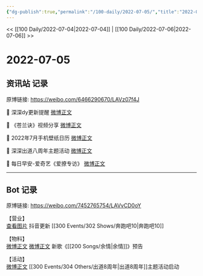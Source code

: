 ```yaml
---
{"dg-publish":true,"permalink":"/100-daily/2022-07-05/","title":"2022-07-05"}
---
```



<< [[100 Daily/2022-07-04\|2022-07-04]] | [[100 Daily/2022-07-06\|2022-07-06]] >>

# 2022-07-05

## 资讯站 记录

原博链接: https://weibo.com/6466290670/LAVz07f4J

💫 深深dy更新提醒 [微博正文](https://m.weibo.cn/6466290670/4787950770982839)

💫 《苍兰诀》视频分享 [微博正文](https://m.weibo.cn/6466290670/4787845133505443)

💫 2022年7月手机壁纸日历 [微博正文](https://m.weibo.cn/6466290670/4787806104191401)

💫 深深出道八周年主题活动 [微博正文](https://m.weibo.cn/6466290670/4787955660490995)

💫 每日早安-爱奇艺《爱撩专访》 [微博正文](https://m.weibo.cn/6466290670/4787800659985263)

---
## Bot 记录

原博链接: https://weibo.com/7452765754/LAVvCD0oY

【营业】  
[查看图片](https://wx1.sinaimg.cn/large/0088n2Pggy1h3wgcvwqd3j30u01hddjn.jpg) 抖音更新 [[300 Events/302 Shows/奔跑吧10\|奔跑吧10]]

【物料】  
[微博正文](https://weibo.com/detail/4787840498536559) [微博正文](https://weibo.com/detail/4787987735380497) 新歌《[[200 Songs/余情\|余情]]》预告

【活动】  
[微博正文](https://weibo.com/detail/4787952549364073) [[300 Events/304 Others/出道8周年\|出道8周年]]主题活动启动
